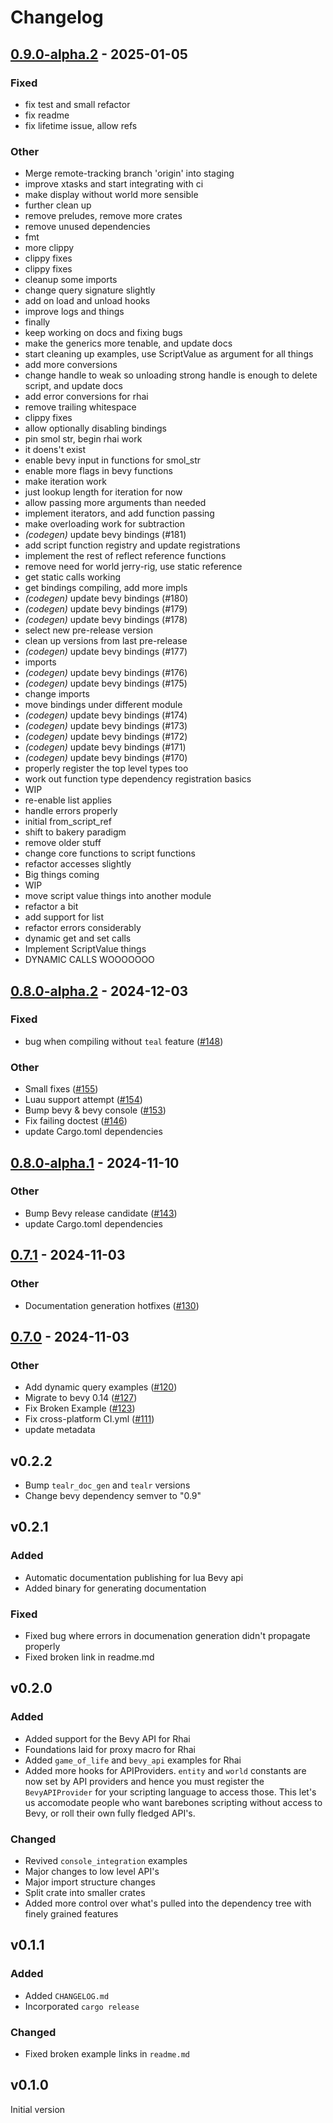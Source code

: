 # Changelog

## [0.9.0-alpha.2](https://github.com/makspll/bevy_mod_scripting/compare/v0.9.0-alpha.1...v0.9.0-alpha.2) - 2025-01-05

### Fixed

- fix test and small refactor
- fix readme
- fix lifetime issue, allow refs

### Other

- Merge remote-tracking branch 'origin' into staging
- improve xtasks and start integrating with ci
- make display without world more sensible
- further clean up
- remove preludes, remove more crates
- remove unused dependencies
- fmt
- more clippy
- clippy fixes
- clippy fixes
- cleanup some imports
- change query signature slightly
- add on load and unload hooks
- improve logs and things
- finally
- keep working on docs and fixing bugs
- make the generics more tenable, and update docs
- start cleaning up examples, use ScriptValue as argument for all things
- add more conversions
- change handle to weak so unloading strong handle is enough to delete script, and update docs
- add error conversions for rhai
- remove trailing whitespace
- clippy fixes
- allow optionally disabling bindings
- pin smol str, begin rhai work
- it doens't exist
- enable bevy input in functions for smol_str
- enable more flags in bevy functions
- make iteration work
- just lookup length for iteration for now
- allow passing more arguments than needed
- implement iterators, and add function passing
- make overloading work for subtraction
- *(codegen)* update bevy bindings (#181)
- add script function registry and update registrations
- implement the rest of reflect reference functions
- remove need for world jerry-rig, use static reference
- get static calls working
- get bindings compiling, add more impls
- *(codegen)* update bevy bindings (#180)
- *(codegen)* update bevy bindings (#179)
- *(codegen)* update bevy bindings (#178)
- select new pre-release version
- clean up versions from last pre-release
- *(codegen)* update bevy bindings (#177)
- imports
- *(codegen)* update bevy bindings (#176)
- *(codegen)* update bevy bindings (#175)
- change imports
- move bindings under different module
- *(codegen)* update bevy bindings (#174)
- *(codegen)* update bevy bindings (#173)
- *(codegen)* update bevy bindings (#172)
- *(codegen)* update bevy bindings (#171)
- *(codegen)* update bevy bindings (#170)
- properly register the top level types too
- work out function type dependency registration basics
- WIP
- re-enable list applies
- handle errors properly
- initial from_script_ref
- shift to bakery paradigm
- remove older stuff
- change core functions to script functions
- refactor accesses slightly
- Big things coming
- WIP
- move script value things into another module
- refactor a bit
- add support for list
- refactor errors considerably
- dynamic get and set calls
- Implement ScriptValue things
- DYNAMIC CALLS WOOOOOOO

## [0.8.0-alpha.2](https://github.com/makspll/bevy_mod_scripting/compare/v0.8.0-alpha.1...v0.8.0-alpha.2) - 2024-12-03

### Fixed

- bug when compiling without `teal` feature ([#148](https://github.com/makspll/bevy_mod_scripting/pull/148))

### Other

- Small fixes ([#155](https://github.com/makspll/bevy_mod_scripting/pull/155))
- Luau support attempt ([#154](https://github.com/makspll/bevy_mod_scripting/pull/154))
- Bump bevy & bevy console ([#153](https://github.com/makspll/bevy_mod_scripting/pull/153))
- Fix failing doctest ([#146](https://github.com/makspll/bevy_mod_scripting/pull/146))
- update Cargo.toml dependencies

## [0.8.0-alpha.1](https://github.com/makspll/bevy_mod_scripting/compare/v0.8.0-alpha.0...v0.8.0-alpha.1) - 2024-11-10

### Other

- Bump Bevy release candidate ([#143](https://github.com/makspll/bevy_mod_scripting/pull/143))
- update Cargo.toml dependencies

## [0.7.1](https://github.com/makspll/bevy_mod_scripting/compare/bevy_mod_scripting-v0.7.0...bevy_mod_scripting-v0.7.1) - 2024-11-03

### Other

- Documentation generation hotfixes ([#130](https://github.com/makspll/bevy_mod_scripting/pull/130))

## [0.7.0](https://github.com/makspll/bevy_mod_scripting/compare/bevy_mod_scripting-v0.6.0...bevy_mod_scripting-v0.7.0) - 2024-11-03

### Other

- Add dynamic query examples ([#120](https://github.com/makspll/bevy_mod_scripting/pull/120))
- Migrate to bevy 0.14 ([#127](https://github.com/makspll/bevy_mod_scripting/pull/127))
- Fix Broken Example ([#123](https://github.com/makspll/bevy_mod_scripting/pull/123))
- Fix cross-platform CI.yml ([#111](https://github.com/makspll/bevy_mod_scripting/pull/111))
- update metadata

## v0.2.2
- Bump `tealr_doc_gen` and `tealr` versions
- Change bevy dependency semver to "0.9"
## v0.2.1
### Added
- Automatic documentation publishing for lua Bevy api 
- Added binary for generating documentation
### Fixed
- Fixed bug where errors in documenation generation didn't propagate properly
- Fixed broken link in readme.md

## v0.2.0
### Added
- Added support for the Bevy API for Rhai
- Foundations laid for proxy macro for Rhai
- Added `game_of_life` and `bevy_api` examples for Rhai
- Added more hooks for APIProviders. `entity` and `world` constants are now set by API providers and hence you must register the `BevyAPIProvider` for your scripting language to access those. This let's us accomodate people who want barebones scripting without access to Bevy, or roll their own fully fledged API's.
### Changed
- Revived `console_integration` examples
- Major changes to low level API's
- Major import structure changes
- Split crate into smaller crates
- Added more control over what's pulled into the dependency tree with finely grained features

## v0.1.1
### Added 
- Added `CHANGELOG.md`
- Incorporated `cargo release`
### Changed
- Fixed broken example links in `readme.md`

## v0.1.0
Initial version